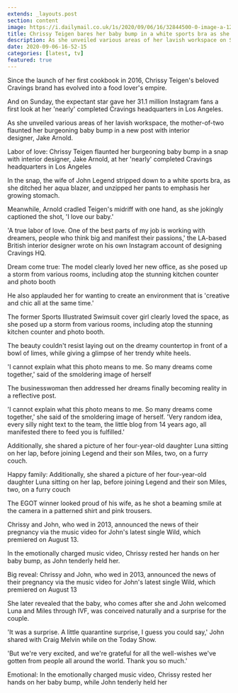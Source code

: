 ```yaml
---
extends: _layouts.post
section: content
image: https://i.dailymail.co.uk/1s/2020/09/06/16/32844500-0-image-a-12_1599405919417.jpg 
title: Chrissy Teigen bares her baby bump in a white sports bra as she unveils her new Cravings HQ in LA 
description: As she unveiled various areas of her lavish workspace on Sunday morning, the mother-of-two flaunted her burgeoning baby bump in a snap with interior designer, Jake Arnold. 
date: 2020-09-06-16-52-15 
categories: [latest, tv] 
featured: true 
--- 
```

Since the launch of her first cookbook in 2016, Chrissy Teigen's beloved Cravings brand has evolved into a food lover's empire.

And on Sunday, the expectant star gave her 31.1 million Instagram fans a first look at her 'nearly' completed Cravings headquarters in Los Angeles. 

As she unveiled various areas of her lavish workspace, the mother-of-two flaunted her burgeoning baby bump in a new post with interior designer, Jake Arnold.  

Labor of love: Chrissy Teigen flaunted her burgeoning baby bump in a snap with interior designer, Jake Arnold, at her 'nearly' completed Cravings headquarters in Los Angeles

In the snap, the wife of John Legend stripped down to a white sports bra, as she ditched her aqua blazer, and unzipped her pants to emphasis her growing stomach. 

Meanwhile, Arnold cradled Teigen's midriff with one hand, as she jokingly captioned the shot, 'I love our baby.' 

'A true labor of love. One of the best parts of my job is working with dreamers, people who think big and manifest their passions,' the LA-based British interior designer wrote on his own Instagram account of designing Cravings HQ. 

Dream come true: The model clearly loved her new office, as she posed up a storm from various rooms, including atop the stunning kitchen counter and photo booth

He also applauded her for wanting to create an environment that is 'creative and chic all at the same time.'  

The former Sports Illustrated Swimsuit cover girl clearly loved the space, as she posed up a storm from various rooms, including atop the stunning kitchen counter and photo booth. 

The beauty couldn't resist laying out on the dreamy countertop in front of a bowl of limes, while giving a glimpse of her trendy white heels. 

'I cannot explain what this photo means to me. So many dreams come together,' said of the smoldering image of herself

The businesswoman then addressed her dreams finally becoming reality in a reflective post.

'I cannot explain what this photo means to me. So many dreams come together,' she said of the smoldering image of herself. 'Very random idea, every silly night text to the team, the little blog from 14 years ago, all manifested there to feed you is fulfilled.'

Additionally, she shared a picture of her four-year-old daughter Luna sitting on her lap, before joining Legend and their son Miles, two, on a furry couch. 

Happy family: Additionally, she shared a picture of her four-year-old daughter Luna sitting on her lap, before joining Legend and their son Miles, two, on a furry couch

The EGOT winner looked proud of his wife, as he shot a beaming smile at the camera in a patterned shirt and pink trousers. 

Chrissy and John, who wed in 2013, announced the news of their pregnancy via the music video for John's latest single Wild, which premiered on August 13.

In the emotionally charged music video, Chrissy rested her hands on her baby bump, as John tenderly held her. 

Big reveal: Chrissy and John, who wed in 2013, announced the news of their pregnancy via the music video for John's latest single Wild, which premiered on August 13

She later revealed that the baby, who comes after she and John welcomed Luna and Miles through IVF, was conceived naturally and a surprise for the couple.

'It was a surprise. A little quarantine surprise, I guess you could say,' John shared with Craig Melvin while on the Today Show.

'But we're very excited, and we're grateful for all the well-wishes we've gotten from people all around the world. Thank you so much.' 

Emotional: In the emotionally charged music video, Chrissy rested her hands on her baby bump, while John tenderly held her

